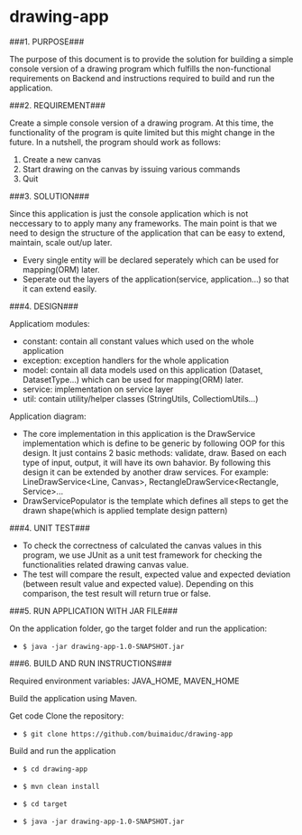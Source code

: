 # drawing-app

###1. PURPOSE###

The purpose of this document is to provide the solution for building a simple console version of a drawing program
which fulfills the non-functional requirements on Backend and instructions required to build and run the application.

###2. REQUIREMENT###

Create a simple console version of a drawing program.
At this time, the functionality of the program is quite limited but this might change in the future.
In a nutshell, the program should work as follows:
 1. Create a new canvas
 2. Start drawing on the canvas by issuing various commands
 3. Quit

###3. SOLUTION###

Since this application is just the console application which is not neccessary to to apply many any frameworks. The main
point is that we need to design the structure of the application that can be easy to extend, maintain, scale out/up later.

-   Every single entity will be declared seperately which can be used for mapping(ORM) later.
-   Seperate out the layers of the application(service, application...) so that it can extend easily.

###4. DESIGN###

Applicatiom modules:

-   constant: contain all constant values which used on the whole application
-	exception: exception handlers for the whole application
-	model: contain all data models used on this application (Dataset, DatasetType…) which can be used for mapping(ORM) later.
-	service: implementation on service layer
-   util: contain utility/helper classes (StringUtils, CollectiomUtils…)

Application diagram:

-   The core implementation in this application is the DrawService implementation which is define to be generic by following OOP for this design.
It just contains 2 basic methods: validate, draw. Based on each type of input, output, it will have its own bahavior. By following this design it
can be extended by another draw services.
For example: LineDrawService<Line, Canvas>, RectangleDrawService<Rectangle, Service>...
-   DrawServicePopulator is the template which defines all steps to get the drawn shape(which is applied template design pattern)

###4. UNIT TEST###

-	To check the correctness of calculated the canvas values in this program, we use JUnit as a unit test framework for
checking the functionalities related drawing canvas value.
-	The test will compare the result, expected value and expected deviation (between result value and expected value).
Depending on this comparison, the test result will return true or false.

###5. RUN APPLICATION WITH JAR FILE###

On the application folder, go the target folder and run the application:

-     $ java -jar drawing-app-1.0-SNAPSHOT.jar

###6. BUILD AND RUN INSTRUCTIONS###

Required environment variables: JAVA_HOME, MAVEN_HOME

Build the application using Maven.

Get code Clone the repository:

-     $ git clone https://github.com/buimaiduc/drawing-app

Build and run the application

-     $ cd drawing-app
-     $ mvn clean install
-     $ cd target
-     $ java -jar drawing-app-1.0-SNAPSHOT.jar
